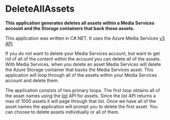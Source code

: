 # DeleteAllAssets
**This application generates deletes all assets within a Media Services account and the Storage containers that back those assets.**

This application was written in C#.NET.  It uses the Azure Media Services [v3 API](https://docs.microsoft.com/en-us/azure/media-services/latest/media-services-apis-overview).

If you do not want to delete your Media Services account, but want to get rid of all of the content within the account you can delete all of the assets.  With Media Services, when you delete an asset Media Services will delete the Azure Storage container that backs the Media Services asset.  This application will loop through all of the assets within your Media Services account and delete them.

The application consists of two primary loops.  The first loop obtains all of the asset names using the [list](https://docs.microsoft.com/en-us/rest/api/media/assets/list) API for assets.  Since the list API returns a max of 1000 assets it will page through that list.  Once we have all of the asset names the application will prompt you to delete the first asset.  You can choose to delete assets individually or all of them.
